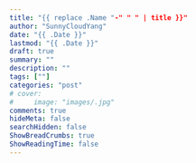 ```yaml
---
title: "{{ replace .Name "-" " " | title }}"
author: "SunnyCloudYang"
date: "{{ .Date }}"
lastmod: "{{ .Date }}"
draft: true
summary: ""
description: ""
tags: [""]
categories: "post"
# cover:
#     image: "images/.jpg"
comments: true
hideMeta: false
searchHidden: false
ShowBreadCrumbs: true
ShowReadingTime: false
---
```


